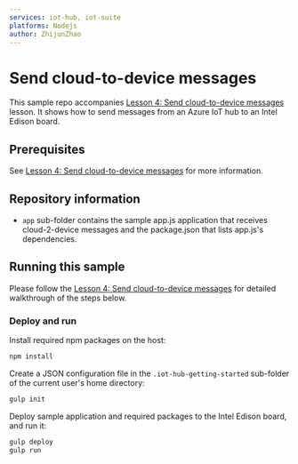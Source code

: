 ```yaml
---
services: iot-hub, iot-suite
platforms: Nodejs
author: ZhijunZhao
---
```


# Send cloud-to-device messages
This sample repo accompanies [Lesson 4: Send cloud-to-device messages](https://docs.microsoft.com/en-us/azure/iot-hub/iot-hub-intel-edison-kit-node-lesson4-send-cloud-to-device-messages) lesson. It shows how to send messages from an Azure IoT hub to an Intel Edison board.

## Prerequisites
See [Lesson 4: Send cloud-to-device messages](https://docs.microsoft.com/en-us/azure/iot-hub/iot-hub-intel-edison-kit-node-lesson4-send-cloud-to-device-messages) for more information.

## Repository information
- `app` sub-folder contains the sample app.js application that receives cloud-2-device messages and the package.json that lists app.js's dependencies.

## Running this sample
Please follow the [Lesson 4: Send cloud-to-device messages](https://docs.microsoft.com/en-us/azure/iot-hub/iot-hub-intel-edison-kit-node-lesson4-send-cloud-to-device-messages) for detailed walkthrough of the steps below.

### Deploy and run

Install required npm packages on the host:
```bash
npm install
```
Create a JSON configuration file in the `.iot-hub-getting-started` sub-folder of the current user's home directory:
```bash
gulp init
```

Deploy sample application and required packages to the Intel Edison board, and run it:
```bash
gulp deploy
gulp run
```
